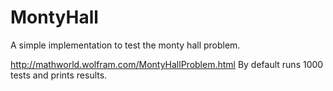 # MontyHall
A simple implementation to test the monty hall problem.

http://mathworld.wolfram.com/MontyHallProblem.html
By default runs 1000 tests and prints results.
